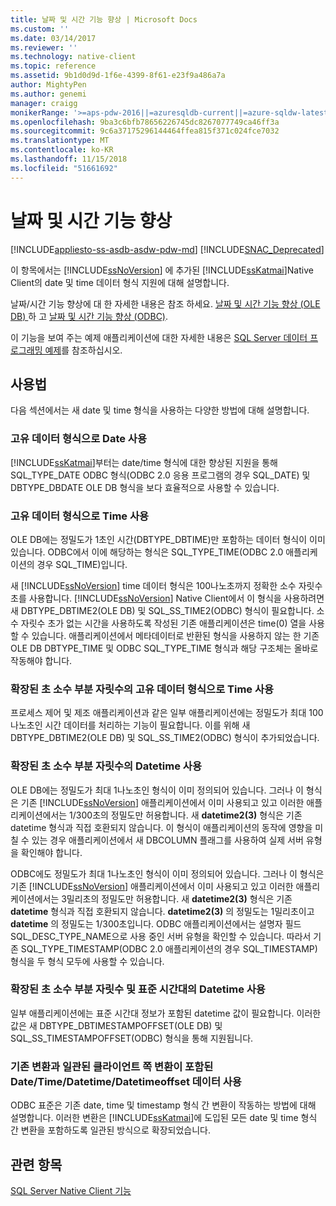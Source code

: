 ```yaml
---
title: 날짜 및 시간 기능 향상 | Microsoft Docs
ms.custom: ''
ms.date: 03/14/2017
ms.reviewer: ''
ms.technology: native-client
ms.topic: reference
ms.assetid: 9b1d0d9d-1f6e-4399-8f61-e23f9a486a7a
author: MightyPen
ms.author: genemi
manager: craigg
monikerRange: '>=aps-pdw-2016||=azuresqldb-current||=azure-sqldw-latest||>=sql-server-2016||=sqlallproducts-allversions||>=sql-server-linux-2017||=azuresqldb-mi-current'
ms.openlocfilehash: 9ba3c6bfb78656226745dc8267077749ca46ff3a
ms.sourcegitcommit: 9c6a37175296144464ffea815f371c024fce7032
ms.translationtype: MT
ms.contentlocale: ko-KR
ms.lasthandoff: 11/15/2018
ms.locfileid: "51661692"
---
```

# <a name="date-and-time-improvements"></a>날짜 및 시간 기능 향상
[!INCLUDE[appliesto-ss-asdb-asdw-pdw-md](../../../includes/appliesto-ss-asdb-asdw-pdw-md.md)]
[!INCLUDE[SNAC_Deprecated](../../../includes/snac-deprecated.md)]

  이 항목에서는 [!INCLUDE[ssNoVersion](../../../includes/ssnoversion-md.md)] 에 추가된 [!INCLUDE[ssKatmai](../../../includes/sskatmai-md.md)]Native Client의 date 및 time 데이터 형식 지원에 대해 설명합니다.  
  
 날짜/시간 기능 향상에 대 한 자세한 내용은 참조 하세요. [날짜 및 시간 기능 향상 &#40;OLE DB&#41; ](../../../relational-databases/native-client-ole-db-date-time/date-and-time-improvements-ole-db.md) 하 고 [날짜 및 시간 기능 향상 &#40;ODBC&#41;](../../../relational-databases/native-client-odbc-date-time/date-and-time-improvements-odbc.md).  
  
 이 기능을 보여 주는 예제 애플리케이션에 대한 자세한 내용은 [SQL Server 데이터 프로그래밍 예제](https://msftdpprodsamples.codeplex.com/)를 참조하십시오.  
  
## <a name="usage"></a>사용법  
 다음 섹션에서는 새 date 및 time 형식을 사용하는 다양한 방법에 대해 설명합니다.  
  
### <a name="use-date-as-a-distinct-data-type"></a>고유 데이터 형식으로 Date 사용  
 [!INCLUDE[ssKatmai](../../../includes/sskatmai-md.md)]부터는 date/time 형식에 대한 향상된 지원을 통해 SQL_TYPE_DATE ODBC 형식(ODBC 2.0 응용 프로그램의 경우 SQL_DATE) 및 DBTYPE_DBDATE OLE DB 형식을 보다 효율적으로 사용할 수 있습니다.  
  
### <a name="use-time-as-a-distinct-data-type"></a>고유 데이터 형식으로 Time 사용  
 OLE DB에는 정밀도가 1초인 시간(DBTYPE_DBTIME)만 포함하는 데이터 형식이 이미 있습니다. ODBC에서 이에 해당하는 형식은 SQL_TYPE_TIME(ODBC 2.0 애플리케이션의 경우 SQL_TIME)입니다.  
  
 새 [!INCLUDE[ssNoVersion](../../../includes/ssnoversion-md.md)] time 데이터 형식은 100나노초까지 정확한 소수 자릿수 초를 사용합니다. [!INCLUDE[ssNoVersion](../../../includes/ssnoversion-md.md)] Native Client에서 이 형식을 사용하려면 새 DBTYPE_DBTIME2(OLE DB) 및 SQL_SS_TIME2(ODBC) 형식이 필요합니다. 소수 자릿수 초가 없는 시간을 사용하도록 작성된 기존 애플리케이션은 time(0) 열을 사용할 수 있습니다. 애플리케이션에서 메타데이터로 반환된 형식을 사용하지 않는 한 기존 OLE DB DBTYPE_TIME 및 ODBC SQL_TYPE_TIME 형식과 해당 구조체는 올바로 작동해야 합니다.  
  
### <a name="use-time-as-a-distinct-data-type-with-extended-fractional-seconds-precision"></a>확장된 초 소수 부분 자릿수의 고유 데이터 형식으로 Time 사용  
 프로세스 제어 및 제조 애플리케이션과 같은 일부 애플리케이션에는 정밀도가 최대 100나노초인 시간 데이터를 처리하는 기능이 필요합니다. 이를 위해 새 DBTYPE_DBTIME2(OLE DB) 및 SQL_SS_TIME2(ODBC) 형식이 추가되었습니다.  
  
### <a name="use-datetime-with-extended-fractional-seconds-precision"></a>확장된 초 소수 부분 자릿수의 Datetime 사용  
 OLE DB에는 정밀도가 최대 1나노초인 형식이 이미 정의되어 있습니다. 그러나 이 형식은 기존 [!INCLUDE[ssNoVersion](../../../includes/ssnoversion-md.md)] 애플리케이션에서 이미 사용되고 있고 이러한 애플리케이션에서는 1/300초의 정밀도만 허용합니다. 새 **datetime2(3)** 형식은 기존 datetime 형식과 직접 호환되지 않습니다. 이 형식이 애플리케이션의 동작에 영향을 미칠 수 있는 경우 애플리케이션에서 새 DBCOLUMN 플래그를 사용하여 실제 서버 유형을 확인해야 합니다.  
  
 ODBC에도 정밀도가 최대 1나노초인 형식이 이미 정의되어 있습니다. 그러나 이 형식은 기존 [!INCLUDE[ssNoVersion](../../../includes/ssnoversion-md.md)] 애플리케이션에서 이미 사용되고 있고 이러한 애플리케이션에서는 3밀리초의 정밀도만 허용합니다. 새 **datetime2(3)** 형식은 기존 **datetime** 형식과 직접 호환되지 않습니다. **datetime2(3)** 의 정밀도는 1밀리초이고 **datetime** 의 정밀도는 1/300초입니다. ODBC 애플리케이션에서는 설명자 필드 SQL_DESC_TYPE_NAME으로 사용 중인 서버 유형을 확인할 수 있습니다. 따라서 기존 SQL_TYPE_TIMESTAMP(ODBC 2.0 애플리케이션의 경우 SQL_TIMESTAMP) 형식을 두 형식 모두에 사용할 수 있습니다.  
  
### <a name="use-datetime-with-extended-fractional-seconds-precision-and-timezone"></a>확장된 초 소수 부분 자릿수 및 표준 시간대의 Datetime 사용  
 일부 애플리케이션에는 표준 시간대 정보가 포함된 datetime 값이 필요합니다. 이러한 값은 새 DBTYPE_DBTIMESTAMPOFFSET(OLE DB) 및 SQL_SS_TIMESTAMPOFFSET(ODBC) 형식을 통해 지원됩니다.  
  
### <a name="use-datetimedatetimedatetimeoffset-data-with-client-side-conversions-consistent-with-existing-conversions"></a>기존 변환과 일관된 클라이언트 쪽 변환이 포함된 Date/Time/Datetime/Datetimeoffset 데이터 사용  
 ODBC 표준은 기존 date, time 및 timestamp 형식 간 변환이 작동하는 방법에 대해 설명합니다. 이러한 변환은 [!INCLUDE[ssKatmai](../../../includes/sskatmai-md.md)]에 도입된 모든 date 및 time 형식 간 변환을 포함하도록 일관된 방식으로 확장되었습니다.  
  
## <a name="see-also"></a>관련 항목  
 [SQL Server Native Client 기능](../../../relational-databases/native-client/features/sql-server-native-client-features.md)  
  
  
